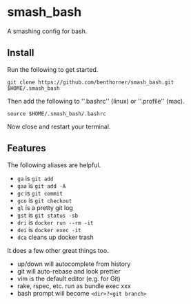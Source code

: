 # smash_bash

A smashing config for bash.

## Install

Run the following to get started.

    git clone https://github.com/benthorner/smash_bash.git $HOME/.smash_bash

Then add the following to ''.bashrc'' (linux) or ''.profile'' (mac).

    source $HOME/.smash_bash/.bashrc

Now close and restart your terminal.

## Features

The following aliases are helpful.

  - `ga` is `git add`
  - `gaa` is `git add -A`
  - `gc` is `git commit`
  - `gco` is `git checkout`
  - `gl` is a pretty git log
  - `gst` is `git status -sb`
  - `dri` is `docker run --rm -it`
  - `dei` is `docker exec -it`
  - `dca` cleans up docker trash

It does a few other great things too.

  - up/down will autocomplete from history
  - git will auto-rebase and look prettier
  - vim is the default editor (e.g. for Git)
  - rake, rspec, etc. run as bundle exec xxx
  - bash prompt will become `<dir>?<git branch>`
